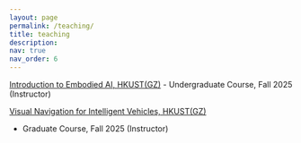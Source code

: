 ```yaml
---
layout: page
permalink: /teaching/
title: teaching
description: 
nav: true
nav_order: 6
---
```


<a href="">Introduction to Embodied AI, HKUST(GZ)</a>
                     - Undergraduate Course, Fall 2025 (Instructor)
                     
<a href="">Visual Navigation for Intelligent Vehicles, HKUST(GZ)</a>
- Graduate Course, Fall 2025 (Instructor)